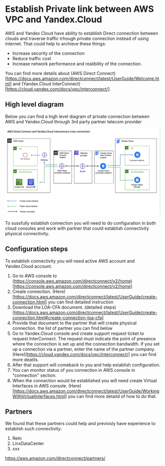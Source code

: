 # Establish Private link between AWS VPC and Yandex.Cloud
AWS and Yandex Cloud have ability to establish Direct connection between clouds and traverse traffic trhough private connection instead of using internet. That could help to archieve these things:
* Increase security of the connection
* Reduce traffic cost
* Increase network performance and realibility of the connection.   

You can find more details about (AWS Direct Connect)[https://docs.aws.amazon.com/directconnect/latest/UserGuide/Welcome.html] and (Yandex.Cloud InterConnect)[https://cloud.yandex.com/docs/vpc/interconnect/].

## High level diagram
Below you can find a high level diagram of private connection between AWS and Yandex.Cloud through 3rd party partner telecom provider 

![Private link between AWS and Yandex Cloud Diagram](private_link_diagram.png "Private link between AWS and Yandex Cloud Diagram")

To sussfully establish connection you will need to do configuration in both cloud consoles and work with partner that could establish connectivity physical connectivity. 

## Configuration steps
To establish connectivity you will need active AWS account and Yandex.Cloud account.

1. Go to AWS console to (https://console.aws.amazon.com/directconnect/v2/home)[https://console.aws.amazon.com/directconnect/v2/home] 
2. Create connection. (Here)[https://docs.aws.amazon.com/directconnect/latest/UserGuide/create-connection.html] you can find detailed instruction  
3. Download the LOA-CFA document. (detailed steps)[https://docs.aws.amazon.com/directconnect/latest/UserGuide/create-connection.html#create-connection-loa-cfa]
4. Provide that document to the partner that will create physical connection. the list of partner you can find below
5. Go to Yandex.Cloud console and create support request ticket to request InterConnect. The request must indicate the point of presence where the connection is set up and the connection bandwidth. If you set up a connection via a partner, enter the name of the partner company. (Here)[https://cloud.yandex.com/docs/vpc/interconnect/] you can find more deatils.
6. After that support will comeback to you and help establish configuration.
7. You can monitor status of you connection in AWS console in "connection" section.
8. When the connection would be established you will need create Virtual Interfaces in AWS console. (Here)[https://docs.aws.amazon.com/directconnect/latest/UserGuide/WorkingWithVirtualInterfaces.html] you can find more detaild of how to do that.


## Partners 
We found that these partners could help and previosly have experience to establish such connectivity:
1. Retn
2. LinxDataCenter
3. xxx


https://aws.amazon.com/directconnect/partners/
